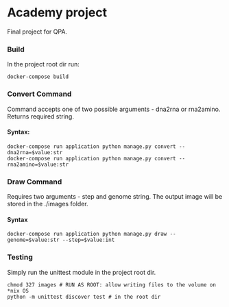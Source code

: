 # Academy project

Final project for QPA.


### Build
In the project root dir run:
```
docker-compose build
```

### Convert Command
Command accepts one of two possible arguments - dna2rna or rna2amino. Returns required string. 
#### Syntax:
```
docker-compose run application python manage.py convert --dna2rna=$value:str
docker-compose run application python manage.py convert --rna2amino=$value:str 
```

### Draw Command
Requires two arguments - step and genome string. The output image will be stored in the ./images folder.
#### Syntax
```
docker-compose run application python manage.py draw --genome=$value:str --step=$value:int 
```

### Testing
Simply run the unittest module in the project root dir.
```
chmod 327 images # RUN AS ROOT: allow writing files to the volume on *nix OS 
python -m unittest discover test # in the root dir
```